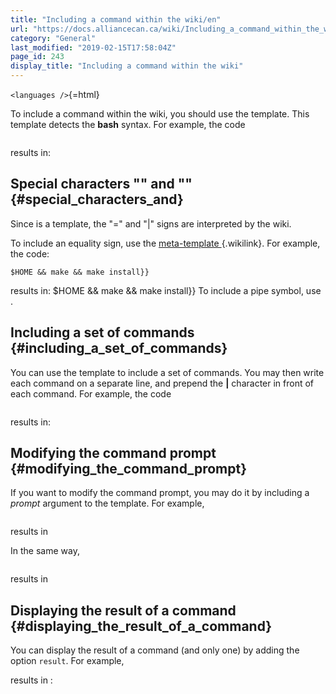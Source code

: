 ```yaml
---
title: "Including a command within the wiki/en"
url: "https://docs.alliancecan.ca/wiki/Including_a_command_within_the_wiki/en"
category: "General"
last_modified: "2019-02-15T17:58:04Z"
page_id: 243
display_title: "Including a command within the wiki"
---
```


`<languages />`{=html}

To include a command within the wiki, you should use the template. This template detects the **bash** syntax. For example, the code

``` text
```

results in:

## Special characters \"\" and \"\" {#special_characters_and}

Since is a template, the \"=\" and \"\|\" signs are interpreted by the wiki.

To include an equality sign, use the [meta-template ](https://docs.alliancecan.ca/Template:= "meta-template "){.wikilink}. For example, the code:

``` text
$HOME && make && make install}}
```

results in: \$HOME && make && make install}} To include a pipe symbol, use .

## Including a set of commands {#including_a_set_of_commands}

You can use the template to include a set of commands. You may then write each command on a separate line, and prepend the **\|** character in front of each command. For example, the code

``` text
```

results in:

## Modifying the command prompt {#modifying_the_command_prompt}

If you want to modify the command prompt, you may do it by including a *prompt* argument to the template. For example,

``` text
```

results in

In the same way,

``` text
```

results in

## Displaying the result of a command {#displaying_the_result_of_a_command}

You can display the result of a command (and only one) by adding the option `result`. For example,

results in :
